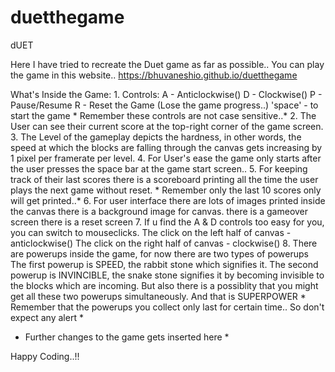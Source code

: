 # duetthegame

dUET

Here I have tried to recreate the Duet game as far as possible..
You can play the game in this website..
https://bhuvaneshio.github.io/duetthegame

What's Inside the Game:
	1. Controls: A - Anticlockwise()
		     D - Clockwise()
		     P - Pause/Resume
		     R - Reset the Game (Lose the game progress..)
		     'space' - to start the game
	* Remember these controls are not case sensitive..*
	2. The User can see their current score at the top-right corner of the game screen.
	3. The Level of the gameplay depicts the hardness, in other words, the speed at which the blocks are falling through the canvas gets increasing by 1 pixel per framerate per level.
	4. For User's ease the game only starts after the user presses the space bar at the game start screen..
	5. For keeping track of their last scores there is a scoreboard printing all the time the user plays the next game without reset.
	* Remember only the last 10 scores only will get printed..*
	6. For user interface there are lots of images printed inside the canvas
		there is a background image for canvas.
		there is a gameover screen
		there is a reset screen
	7. If u find the A & D controls too easy for you, you can switch to mouseclicks.
	   The click on the left half of canvas  - anticlockwise()
	   The click on the right half of canvas - clockwise()
	8. There are powerups inside the game, for now
	there are two types of powerups
		The first powerup is SPEED, the rabbit stone
		which signifies it.
		The second powerup is INVINCIBLE, the snake 
		stone signifies it by becoming invisible to
		the blocks which are incoming.
		But also there is a possiblity that you might
		get all these two powerups simultaneously.
		And that is SUPERPOWER
	* Remember that the powerups you collect only last
	for certain time.. So don't expect any alert *
* Further changes to the game gets inserted here * 
	
Happy Coding..!!


